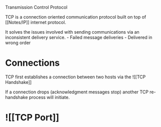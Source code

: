 Transmission Control Protocol

TCP is a connection oriented communication protocol built on top of [[Notes/IP]] internet protocol.

It solves the issues involved with sending communications via an inconsistent delivery service. 
	- Failed message deliveries
	- Delivered in wrong order

# Connections
TCP first establishes a connection between two hosts via the
![[TCP Handshake]]

If a connection drops (acknowledgment messages stop) another TCP re-handshake process will initiate.

# ![[TCP Port]]